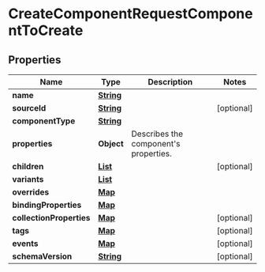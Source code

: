 

# CreateComponentRequestComponentToCreate


## Properties

| Name | Type | Description | Notes |
|------------ | ------------- | ------------- | -------------|
|**name** | [**String**](String.md) |  |  |
|**sourceId** | [**String**](String.md) |  |  [optional] |
|**componentType** | [**String**](String.md) |  |  |
|**properties** | **Object** | Describes the component&#39;s properties. |  |
|**children** | [**List**](List.md) |  |  [optional] |
|**variants** | [**List**](List.md) |  |  |
|**overrides** | [**Map**](Map.md) |  |  |
|**bindingProperties** | [**Map**](Map.md) |  |  |
|**collectionProperties** | [**Map**](Map.md) |  |  [optional] |
|**tags** | [**Map**](Map.md) |  |  [optional] |
|**events** | [**Map**](Map.md) |  |  [optional] |
|**schemaVersion** | [**String**](String.md) |  |  [optional] |



